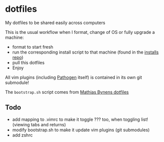 dotfiles
========

My dotfiles to be shared easily across computers

This is the usual workflow when I format, change of OS or fully upgrade a machine:
  * format to start fresh
  * run the corresponding install script to that machine (found in the [installs repo][installrepo]) 
  * pull this dotfiles
  * Enjoy 

All vim plugins (including [Pathogen][pathogen] itself) is contained in its own git submodule!

The <code>bootstrap.sh</code> script comes from [Mathias Bynens dotfiles][mathias]

Todo
----
  * add mapping to .vimrc to make it toggle ??? too, when toggling list! (viewing tabs and returns)
  * modify bootstrap.sh to make it update vim plugins (git submodules)
  * add zshrc

[installrepo]: https://github.com/disrupts/installs
[mathias]:     https://github.com/mathiasbynens/dotfiles
[pathogen]:    https://github.com/tpope/vim-pathogen
